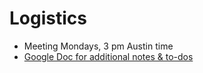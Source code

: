 # Logistics
- Meeting Mondays, 3 pm Austin time
- [Google Doc for additional notes & to-dos](https://docs.google.com/document/d/1MftdTaEwRD85SlzykmqnL0wMt_hWVyiG1WNlbq7uszA/edit)
